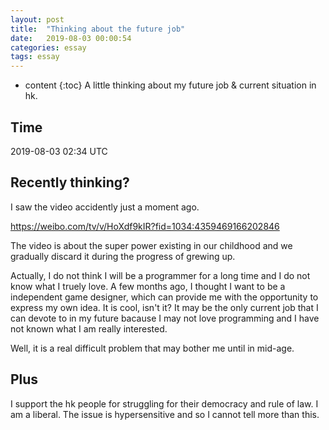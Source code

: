 ```yaml
---
layout: post
title:  "Thinking about the future job"
date:   2019-08-03 00:00:54
categories: essay 
tags: essay 
---
```


* content
{:toc}
A little thinking about my future job & current situation in hk.





## Time

2019-08-03 02:34 UTC


## Recently thinking?

I saw the video accidently just a moment ago.

https://weibo.com/tv/v/HoXdf9kIR?fid=1034:4359469166202846

The video is about the super power existing in our childhood and we gradually discard it during the progress of grewing up.

Actually, I do not think I will be a programmer for a long time and I do not know what I truely love. A few months ago, I thought I want to be a independent game designer, which can provide me with the opportunity to express my own idea. It is cool, isn't it? It may be the only current job that I can devote to in my future bacause I may not love programming and I have not known what I am really interested. 

Well, it is a real difficult problem that may bother me until in mid-age.


## Plus

I support the hk people for struggling for their democracy and rule of law. I am a liberal. The issue is hypersensitive and so I cannot tell more than this.